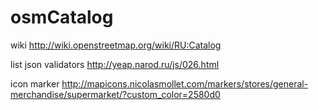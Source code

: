 osmCatalog
==========

wiki http://wiki.openstreetmap.org/wiki/RU:Catalog

list json validators  http://yeap.narod.ru/js/026.html

icon marker  http://mapicons.nicolasmollet.com/markers/stores/general-merchandise/supermarket/?custom_color=2580d0